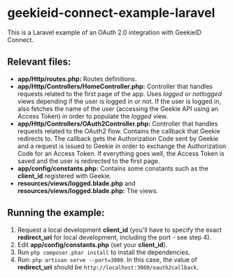 # geekieid-connect-example-laravel

This is a Laravel example of an OAuth 2.0 integration with GeekieID Connect.

## Relevant files:

- **app/Http/routes.php:** Routes definitions.
- **app/Http/Controllers/HomeController.php:** Controller that handles requests related to the first page of the app. Uses *logged* or *notlogged* views depending if the user is logged in or not. If the user is logged in, also fetches the name of the user (accessing the Geekie API using an Access Token) in order to populate the *logged* view.
- **app/Http/Controllers/OAuth2Controller.php:** Controller that handles requests related to the OAuth2 flow. Contains the callback that Geekie redirects to. The callback gets the Authorization Code sent by Geekie and a request is issued to Geekie in order to exchange the Authorization Code for an Access Token. If everything goes well, the Access Token is saved and the user is redirected to the first page.
- **app/config/constants.php:** Contains some constants such as the **client_id** registered with Geekie.
- **resources/views/logged.blade.php** and **resources/views/logged.blade.php:** The views.

## Running the example:

1) Request a local development **client_id** (you'll have to specify the exact **redirect_uri** for local development, including the port - see step 4).
2) Edit **app/config/constants.php** (set your **client_id**).
3) Run `php composer.phar install` to install the dependencies.
4) Run: `php artisan serve --port=3000`. In this case, the value of **redirect_uri** should be `http://localhost:3000/oauth2callback`.
